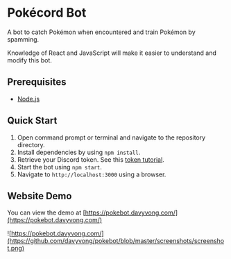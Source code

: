 # Pokécord Bot
A bot to catch Pokémon when encountered and train Pokémon by spamming.

Knowledge of React and JavaScript will make it easier to understand and modify this bot.

## Prerequisites
* [Node.js](https://nodejs.org/en/)

## Quick Start
1. Open command prompt or terminal and navigate to the repository directory.
2. Install dependencies by using `npm install`.
3. Retrieve your Discord token. See this [token tutorial](https://github.com/TheRacingLion/Discord-SelfBot/wiki/Discord-Token-Tutorial).
4. Start the bot using `npm start`.
5. Navigate to `http://localhost:3000` using a browser.

## Website Demo
You can view the demo at [https://pokebot.davyvong.com/](https://pokebot.davyvong.com/)

![https://pokebot.davyvong.com/](https://github.com/davyvong/pokebot/blob/master/screenshots/screenshot.png)
